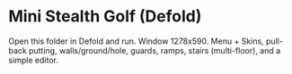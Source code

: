 # Mini Stealth Golf (Defold)
Open this folder in Defold and run. Window 1278x590. Menu + Skins, pull-back putting, walls/ground/hole, guards, ramps, stairs (multi-floor), and a simple editor.
